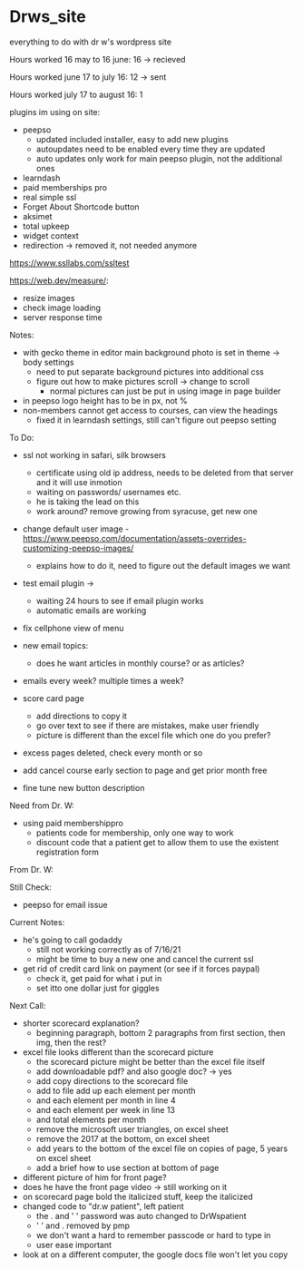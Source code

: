 # Drws_site
everything to do with dr w's wordpress site

 Hours worked 16 may to 16 june: 16 ->  recieved
 
 Hours worked  june 17 to july 16: 12 -> sent
 
 Hours worked july 17 to august 16: 1
 
plugins im using on site:

- peepso
	- updated included installer, easy to add new plugins
	- autoupdates need to be enabled every time they are updated
	- auto updates only work for main peepso plugin, not the additional ones
- learndash 
- paid memberships pro
- real simple ssl 
- Forget About Shortcode button 
- aksimet
- total upkeep
- widget context 
- redirection -> removed it, not needed anymore

https://www.ssllabs.com/ssltest

https://web.dev/measure/:
- resize images
- check image loading
- server response time

Notes:

- with gecko theme in editor main background photo is set in theme -> body settings
	- need to put separate background pictures into additional css
	- figure out how to make pictures scroll -> change to scroll
		- normal pictures can just be put in using image in page builder
- in peepso logo height has to be in px, not %
- non-members cannot get access to courses, can view the headings 
 	- fixed it in learndash settings, still can't figure out peepso setting

To Do:

- ssl not working in safari, silk browsers
	- certificate using old ip address, needs to be deleted from that server and it will use inmotion 
	- waiting on passwords/ usernames etc. 
	- he is taking the lead on this
	- work around? remove growing from syracuse, get new one
- change default user image
	-https://www.peepso.com/documentation/assets-overrides-customizing-peepso-images/ 
	- explains how to do it, need to figure out the default images we want
- test email plugin -> 
	- waiting 24 hours to see if email plugin works 
	- automatic emails are working
- fix cellphone view of menu
-  new email topics:
	- does he want articles in monthly course? or as articles? 
- emails every week? multiple times a week?
- score card page
	- add directions to copy it
	- go over text to see if there are mistakes, make user friendly
	- picture is different than the excel file which one do you prefer?
- excess pages deleted, check every month or so

- add cancel course early section to page and get prior month free
- fine tune new button description


Need from Dr. W:

- using paid membershippro 
	- patients code for membership, only one way to work
	-  discount code that a patient get to allow them to use the existent registration form


From Dr. W:

Still Check:

-  peepso  for email issue



Current Notes:

- he's going to call godaddy
	- still not working correctly as of 7/16/21
	- might be time to buy a new one and cancel the current ssl
- get rid of credit card link on payment (or see if it forces paypal)
	- check it, get paid for what i put in
	- set itto one dollar just for giggles
	
Next Call:


- shorter scorecard explanation?
	- beginning paragraph, bottom 2 paragraphs from first section, then img, then the rest?
- excel file looks different than the scorecard picture
	- the scorecard picture might be better than the excel file itself
	- add downloadable pdf? and also google doc? -> yes
	- add copy directions to the scorecard file
	- add to file add up each element per month
	- and each element per month in line 4
	- and each element per week in line 13
	- and total elements per month 
	- remove the microsoft user triangles, on excel sheet
	- remove the 2017 at the bottom, on excel sheet
	- add years to the bottom of the excel file on copies of page, 5 years on excel sheet
	- add a brief how to use section at bottom of page
- different picture of him for front page?
- does he have the front page video -> still working on it
- on scorecard page bold the italicized stuff, keep the italicized
- changed code to "dr.w patient", left patient
	- the . and ' ' password was auto changed to DrWspatient
	- ' ' and . removed by pmp
	-  we don't want a hard to remember passcode or hard to type in
	-  user ease important
- look at on a different computer, the google docs file won't let you copy

